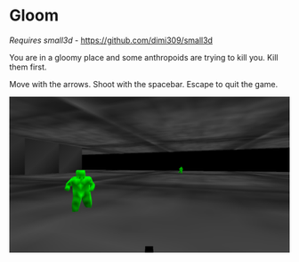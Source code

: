 Gloom
=====

*Requires small3d* - https://github.com/dimi309/small3d

You are in a gloomy place and some anthropoids are trying to kill you.
Kill them first.

Move with the arrows. Shoot with the spacebar. Escape to quit the game.

![screenshot](screenshot.png)


